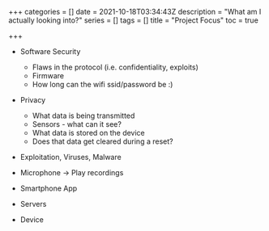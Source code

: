 +++
categories = []
date = 2021-10-18T03:34:43Z
description = "What am I actually looking into?"
series = []
tags = []
title = "Project Focus"
toc = true

+++
* Software Security
  * Flaws in the protocol (i.e. confidentiality, exploits)
  * Firmware
  * How long can the wifi ssid/password be :)
* Privacy
  * What data is being transmitted
  * Sensors - what can it see?
  * What data is stored on the device
  * Does that data get cleared during a reset?
* Exploitation, Viruses, Malware

* Microphone -> Play recordings

* Smartphone App
* Servers
* Device